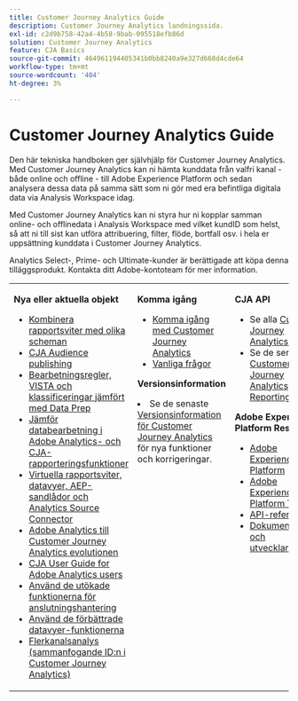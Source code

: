 ```yaml
---
title: Customer Journey Analytics Guide
description: Customer Journey Analytics landningssida.
exl-id: c2d9b758-42a4-4b58-9bab-095518efb86d
solution: Customer Journey Analytics
feature: CJA Basics
source-git-commit: 464961194405341b0bb8240a9e327d668d4cde64
workflow-type: tm+mt
source-wordcount: '404'
ht-degree: 3%

---
```


# Customer Journey Analytics Guide

Den här tekniska handboken ger självhjälp för Customer Journey Analytics. Med Customer Journey Analytics kan ni hämta kunddata från valfri kanal - både online och offline - till Adobe Experience Platform och sedan analysera dessa data på samma sätt som ni gör med era befintliga digitala data via Analysis Workspace idag.

Med Customer Journey Analytics kan ni styra hur ni kopplar samman online- och offlinedata i Analysis Workspace med vilket kundID som helst, så att ni till sist kan utföra attribuering, filter, flöde, bortfall osv. i hela er uppsättning kunddata i Customer Journey Analytics.

Analytics Select-, Prime- och Ultimate-kunder är berättigade att köpa denna tilläggsprodukt. Kontakta ditt Adobe-kontoteam för mer information.

<table frame="none"> 
 <tbody> 
  <tr> 
   <td colname="col1" colsep="0" rowsep="0" valign="top"> <p class="head"> <b>Nya eller aktuella objekt</b> </p> <p> 
     <ul>
       <li><a href="https://experienceleague.adobe.com/docs/analytics-platform/using/cja-usecases/combine-report-suites.html?lang=en"> Kombinera rapportsviter med olika scheman </a> </li>
      <li><a href="https://experienceleague.adobe.com/docs/analytics-platform/using/cja-components/audiences/audiences-overview.html?lang=en"> CJA Audience publishing </a> </li>
      <li><a href="https://experienceleague.adobe.com/docs/analytics-platform/using/cja-overview/compare-aa-cja/pr-vista-dataprep.html?lang=en"> Bearbetningsregler, VISTA och klassificeringar jämfört med Data Prep </a> </li>
      <li><a href="https://experienceleague.adobe.com/docs/analytics-platform/using/cja-overview/compare-aa-cja/data-processing-comparisons.html?lang=en"> Jämför databearbetning i Adobe Analytics- och CJA-rapporteringsfunktioner </a> </li>
      <li><a href="https://experienceleague.adobe.com/docs/analytics-platform/using/cja-overview/compare-aa-cja/vrs-dataview-sandbox-adc.html?lang=en"> Virtuella rapportsviter, datavyer, AEP-sandlådor och Analytics Source Connector </a> </li>
      <li><a href="https://experienceleague.adobe.com/docs/analytics-platform/using/cja-overview/aa-to-cja.html"> Adobe Analytics till Customer Journey Analytics evolutionen </a> </li>
      <li><a href="https://experienceleague.adobe.com/docs/analytics-platform/using/cja-overview/aa-to-cja-user.html"> CJA User Guide for Adobe Analytics users </a> </li>
     <li><a href="https://experienceleague.adobe.com/docs/analytics-platform/using/cja-connections/manage-connections.html#connection-detail"> Använd de utökade funktionerna för anslutningshantering </a> </li>
      <li><a href="https://experienceleague.adobe.com/docs/analytics-platform/using/cja-dataviews/data-views.html#cja-dataviews"> Använd de förbättrade datavyer-funktionerna </a> </li>
      <li><a href="https://experienceleague.adobe.com/docs/analytics-platform/using/cja-connections/cca/overview.html#cja-connections"> Flerkanalsanalys (sammanfogande ID:n i Customer Journey Analytics) </a> </li>
   <td colname="col2" valign="top"><p class="head"> <b>Komma igång</b> </p> 
      <ul> 
      <li><a href="https://experienceleague.adobe.com/docs/analytics-platform/using/cja-overview/cja-getting-started.html"> Komma igång med Customer Journey Analytics </a> </li> 
      <li><a href="https://experienceleague.adobe.com/docs/analytics-platform/using/cja-overview/cja-faq.html"> Vanliga frågor</a> </li> 
   </ul> <p class="head"><b>Versionsinformation</b> </p> 
     <li>Se de senaste <a href="https://experienceleague.adobe.com/docs/analytics-platform/using/releases/latest.html" format="https" scope="external"> Versionsinformation för Customer Journey Analytics</a> för nya funktioner och korrigeringar. </li>
    <td colname="col3" valign="top"> <p class="head"><b>CJA API</b> </p> 
    <ul> 
     <li>Se alla <a href="https://developer.adobe.com/cja-apis/docs/" format="https" scope="external"> Customer Journey Analytics API:er</a>. </li>
      <li>Se de senaste <a href="https://developer.adobe.com/cja-apis/docs/api/#tag/Reporting-API" format="https" scope="external"> Customer Journey Analytics Reporting API</a>. </li>
    </ul> <p class="head"> <b>Adobe Experience Platform Resources</b> </p> 
    <ul> 
     <li><a href="https://www.adobe.com/experience-platform.html" format="http" scope="external"> Adobe Experience Platform</a> </li> 
     <li> <a href="https://experienceleague.adobe.com/docs/platform-learn/tutorials/overview.html" format="https" scope="external"> Adobe Experience Platform Tutorials</a> </li> 
     <li><a href="https://www.adobe.io/apis/experienceplatform/home/api-reference.html" format="https" scope="external"> API-referens</a> </li> 
     <li><a href="https://www.adobe.com/se/experience-platform/documentation-and-developer-resources.html" format="https" scope="external"> Dokumentation och utvecklarresurser</a> </li> 
    </ul> </td> 
  </tr> 
 </tbody> 
</table>
